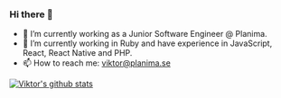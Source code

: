 ### Hi there 👋

- 🔭 I’m currently working as a Junior Software Engineer @ Planima.
- 🌱 I’m currently working in Ruby and have experience in JavaScript, React, React Native and PHP.
- 📫 How to reach me: viktor@planima.se

[![Viktor's github stats](https://github-readme-stats.vercel.app/api?username=viktorsommar)](https://github.com/viktorsommar/github-readme-stats)
